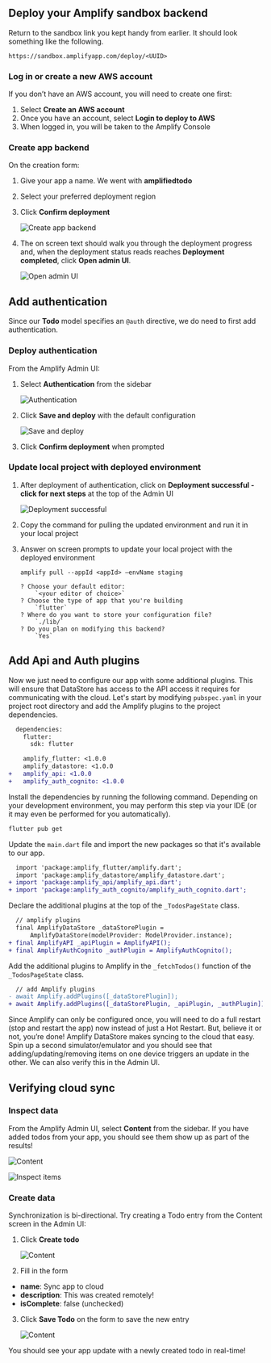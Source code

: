 ## Deploy your Amplify sandbox backend

Return to the sandbox link you kept handy from earlier. It should look something like the following.

```
https://sandbox.amplifyapp.com/deploy/<UUID>
```

### Log in or create a new AWS account

If you don’t have an AWS account, you will need to create one first:
1. Select **Create an AWS account**
2. Once you have an account, select **Login to deploy to AWS**
3. When logged in, you will be taken to the Amplify Console

### Create app backend
On the creation form:
<!-- // spell-checker: disable-next-line -->
1. Give your app a name. We went with **amplifiedtodo**
2. Select your preferred deployment region
3. Click **Confirm deployment**

    ![Create app backend](~/images/lib/getting-started/flutter/connect-to-cloud-create-app-backend.png)

4. The on screen text should walk you through the deployment progress and, when the deployment status reads reaches **Deployment completed**, click **Open admin UI**.

    ![Open admin UI](~/images/lib/getting-started/flutter/connect-to-cloud-open-admin-ui.png)

## Add authentication

Since our **Todo** model specifies an `@auth` directive, we do need to first add authentication.

### Deploy authentication

From the Amplify Admin UI:
1. Select **Authentication** from the sidebar

    ![Authentication](~/images/lib/getting-started/flutter/add-api-add-authentication-sidebar.png)

2. Click **Save and deploy** with the default configuration

    ![Save and deploy](~/images/lib/getting-started/flutter/add-api-add-authentication-deploy.png)

2. Click **Confirm deployment** when prompted

### Update local project with deployed environment

1. After deployment of authentication, click on **Deployment successful - click for next steps** at the top of the Admin UI

    ![Deployment successful](~/images/lib/getting-started/flutter/add-api-add-authentication-deployment-successful.png)

2. Copy the command for pulling the updated environment and run it in your local project
3. Answer on screen prompts to update your local project with the deployed environment

    ```
    amplify pull --appId <appId> —envName staging

    ? Choose your default editor:
        `<your editor of choice>`
    ? Choose the type of app that you're building
        `flutter`
    ? Where do you want to store your configuration file?
        `./lib/`
    ? Do you plan on modifying this backend?
        `Yes`
    ```

## Add Api and Auth plugins

Now we just need to configure our app with some additional plugins. This will ensure that DataStore has access to the API access it requires for communicating with the cloud. Let's start by modifying `pubspec.yaml` in your project root directory and add the Amplify plugins to the project dependencies.

```diff
  dependencies:
    flutter:
      sdk: flutter

    amplify_flutter: <1.0.0
    amplify_datastore: <1.0.0
+   amplify_api: <1.0.0
+   amplify_auth_cognito: <1.0.0
```

Install the dependencies by running the following command. Depending on your development environment, you may perform this step via your IDE (or it may even be performed for you automatically).

```bash
flutter pub get
```

Update the `main.dart` file and import the new packages so that it's available to our app.

```diff
  import 'package:amplify_flutter/amplify.dart';
  import 'package:amplify_datastore/amplify_datastore.dart';
+ import 'package:amplify_api/amplify_api.dart';
+ import 'package:amplify_auth_cognito/amplify_auth_cognito.dart';
```

Declare the additional plugins at the top of the `_TodosPageState` class.

```diff
  // amplify plugins
  final AmplifyDataStore _dataStorePlugin =
      AmplifyDataStore(modelProvider: ModelProvider.instance);
+ final AmplifyAPI _apiPlugin = AmplifyAPI();
+ final AmplifyAuthCognito _authPlugin = AmplifyAuthCognito();
```

Add the additional plugins to Amplify in the `_fetchTodos()` function of the `_TodosPageState` class.

```diff
  // add Amplify plugins
- await Amplify.addPlugins([_dataStorePlugin]);
+ await Amplify.addPlugins([_dataStorePlugin, _apiPlugin, _authPlugin]);
```

Since Amplify can only be configured once, you will need to do a full restart (stop and restart the app) now instead of just a Hot Restart. But, believe it or not, you’re done! Amplify DataStore makes syncing to the cloud that easy. Spin up a second simulator/emulator and you should see that adding/updating/removing items on one device triggers an update in the other. We can also verify this in the Admin UI.

## Verifying cloud sync

### Inspect data

From the Amplify Admin UI, select **Content** from the sidebar. If you have added todos from your app, you should see them show up as part of the results!

![Content](~/images/lib/getting-started/flutter/add-api-verify-sync-sidebar.png)

![Inspect items](~/images/lib/getting-started/flutter/add-api-verify-sync-inspect-items.png)

### Create data

Synchronization is bi-directional. Try creating a Todo entry from the Content screen in the Admin UI:
1. Click **Create todo**

    ![Content](~/images/lib/getting-started/flutter/add-api-verify-sync-create-todo.png)

2. Fill in the form
  - **name**: Sync app to cloud
  - **description**: This was created remotely!
  - **isComplete**: false (unchecked)
3. Click **Save Todo** on the form to save the new entry

    ![Content](~/images/lib/getting-started/flutter/add-api-verify-sync-save-todo.png)

You should see your app update with a newly created todo in real-time!
